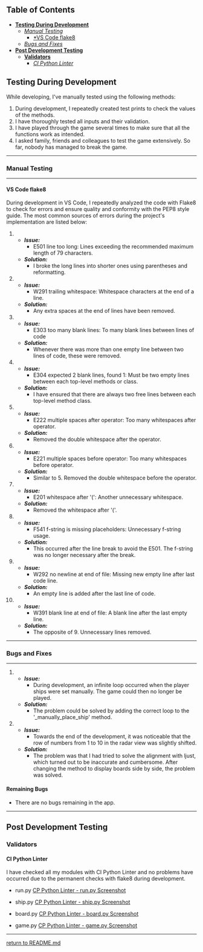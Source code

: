 ## Table of Contents
* [**Testing During Development**](#testing-during-development)
    * [*Manual Testing*](#manual-testing)
        * [*VS Code flake8](#vs-code-flake8)
    * [*Bugs and Fixes*](#bugs-and-fixes)
* [**Post Development Testing**](#post-development-testing)
  * [**Validators**](#validators)
      * [*CI Python Linter*](#ci-python-linter)

## **Testing During Development**
While developing, I've manually tested using the following methods:
1. During development, I repeatedly created test prints to check the values of the methods.
2. I have thoroughly tested all inputs and their validation.
3. I have played through the game several times to make sure that all the functions work as intended.
4. I asked family, friends and colleagues to test the game extensively. So far, nobody has managed to break the game.

***
### **Manual Testing**
***

#### **VS Code flake8**
During development in VS Code, I repeatedly analyzed the code with Flake8 to check for errors and ensure quality and conformity with the PEP8 style guide. The most common sources of errors during the project's implementation are listed below:

1.  * ***Issue:*** 
        * E501 line too long: Lines exceeding the recommended maximum length of 79 characters.
    * ***Solution:*** 
        * I broke the long lines into shorter ones using parentheses and reformatting.

2.  * ***Issue:*** 
        * W291 trailing whitespace: Whitespace characters at the end of a line.
    * ***Solution:*** 
        * Any extra spaces at the end of lines have been removed.

3.  * ***Issue:*** 
        * E303 too many blank lines: To many blank lines between lines of code
    * ***Solution:*** 
        * Whenever there was more than one empty line between two lines of code, these were removed.

4.  * ***Issue:*** 
        * E304 expected 2 blank lines, found 1: Must be two empty lines between each top-level methods or class.
    * ***Solution:*** 
        * I have ensured that there are always two free lines between each top-level method class.

5.  * ***Issue:*** 
        * E222 multiple spaces after operator: Too many whitespaces after operator.
    * ***Solution:*** 
        * Removed the double whitespace after the operator.

6.  * ***Issue:*** 
        * E221 multiple spaces before operator: Too many whitespaces before operator.
    * ***Solution:*** 
        * Similar to 5. Removed the double whitespace before the operator.

7.  * ***Issue:*** 
        * E201 whitespace after '(': Another unnecessary whitespace.
    * ***Solution:*** 
        * Removed the whitespace after '('.

8.  * ***Issue:*** 
        * F541 f-string is missing placeholders: Unnecessary f-string usage.
    * ***Solution:*** 
        * This occurred after the line break to avoid the E501. The f-string was no longer necessary after the break.

9.  * ***Issue:*** 
        * W292 no newline at end of file: Missing new empty line after last code line.
    * ***Solution:*** 
        * An empty line is added after the last line of code.

10. * ***Issue:*** 
        * W391 blank line at end of file: A blank line after the last empty line.
    * ***Solution:*** 
        * The opposite of 9. Unnecessary lines removed.

***
### **Bugs and Fixes**
***

1. * ***Issue:*** 
        * During development, an infinite loop occurred when the player ships were set manually. The game could then no longer be played.
    * ***Solution:*** 
        * The problem could be solved by adding the correct loop to the '_manually_place_ship' method.

2. * ***Issue:*** 
        * Towards the end of the development, it was noticeable that the row of numbers from 1 to 10 in the radar view was slightly shifted.
    * ***Solution:*** 
        * The problem was that I had tried to solve the alignment with ljust, which turned out to be inaccurate and cumbersome. After changing the method to display boards side by side, the problem was solved.

#### **Remaining Bugs**  
* There are no bugs remaining in the app.

***
## **Post Development Testing**

### **Validators**

#### **CI Python Linter**
I have checked all my modules with CI Python Linter and no problems have occurred due to the permanent checks with flake8 during development.

* run.py
[CP Python Linter - run.py Screenshot](docs/screenshots/cipl_run_py.png)

* ship.py
[CP Python Linter - ship.py Screenshot](docs/screenshots/cipl_ship_py.png)

* board.py
[CP Python Linter - board.py Screenshot](docs/screenshots/cipl_board_py.png)

* game.py
[CP Python Linter - game.py Screenshot](docs/screenshots/cipl_game_py.png)

***
[return to README.md](README.md)